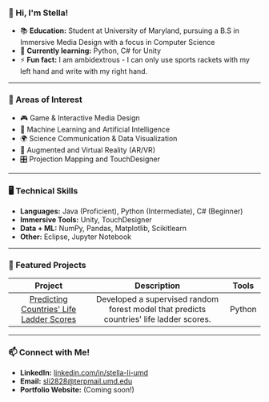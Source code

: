 ### 👋 Hi, I'm Stella! 

- 📚 **Education:** Student at University of Maryland, pursuing a B.S in Immersive Media Design with a focus in Computer Science
- 🌱 **Currently learning:** Python, C# for Unity
- ⚡ **Fun fact:** I am ambidextrous - I can only use sports rackets with my left hand and write with my right hand.

---
### 🌟 Areas of Interest
- 🎮 Game & Interactive Media Design  
- 🧠 Machine Learning and Artificial Intelligence
- 🌍 Science Communication & Data Visualization  
- 🧩 Augmented and Virtual Reality (AR/VR)  
- 🎛️ Projection Mapping and TouchDesigner  

---
### 🖥️ Technical Skills 
- **Languages:** Java (Proficient), Python (Intermediate), C# (Beginner)
- **Immersive Tools:** Unity, TouchDesigner
- **Data + ML:** NumPy, Pandas, Matplotlib, Scikitlearn
- **Other:** Eclipse, Jupyter Notebook</h5>

---
### 📌 Featured Projects 
| Project | Description | Tools |
| :---: | :---: | :---: |
[Predicting Countries' Life Ladder Scores](https://github.com/starlight862/ecornell_portfolio.git) | Developed a supervised random forest model that predicts countries' life ladder scores. | Python |

---
### 📫 Connect with Me! 
- **LinkedIn:** [linkedin.com/in/stella-li-umd](https://www.linkedin.com/in/stella-li-umd/)
- **Email:** sli2828@terpmail.umd.edu
- **Portfolio Website:** (Coming soon!)
